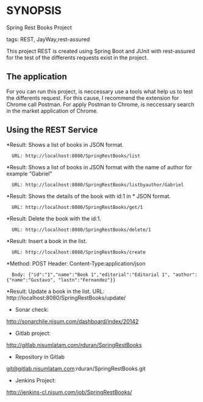 # SYNOPSIS
Spring Rest Books Project

tags: REST, JayWay,rest-assured

This project REST is created using Spring Boot and JUnit with
rest-assured for the test of the differents requests exist in
the project.

## The application
For you can run this project, is neccessary use a tools what help us 
to test the differents request. For this cause, I recommend the extension for
Chrome call Postman. For apply Postman to Chrome, is neccessary search in the 
market application of Chrome.

## Using the REST Service
*Result: Shows a list of books in JSON format.
                                                                                       
      URL: http://localhost:8080/SpringRestBooks/list
      
*Result: Shows a list of books in JSON format with the name of author for example "Gabriel"
                                                                                          
      URL: http://localhost:8080/SpringRestBooks/listbyauthor/Gabriel
      
*Result: Shows the details of the book with id:1 in * JSON format.

      URL: http://localhost:8080/SpringRestBooks/get/1
                                                                                      
*Result: Delete the book with the id:1.

      URL: http://localhost:8080/SpringRestBooks/delete/1
                                                                                          
*Result: Insert a book in the list.

      URL: http://localhost:8080/SpringRestBooks/create
                                                                                           
                                                                                           
*Method: POST
      Header: Content-Type:application/json

      Body: {"id":"1","name":"Book 1","editorial":"Editorial 1", "author": {"name":"Gustavo", "lastn":"Fernandez"}}
                                                                                           
*Result: Update a book in the list.
      URL: http://localhost:8080/SpringRestBooks/update/
      
      
* Sonar check:

http://sonarchile.nisum.com/dashboard/index/20142

* Gitlab project:

http://gitlab.nisumlatam.com/rduran/SpringRestBooks

* Repository in Gitlab

git@gitlab.nisumlatam.com:rduran/SpringRestBooks.git

* Jenkins Project:

http://jenkins-cl.nisum.com/job/SpringRestBooks/